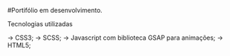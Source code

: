 #Portifólio em desenvolvimento.

Tecnologias utilizadas

→ CSS3;
→ SCSS;
→ Javascript com biblioteca GSAP para animações;
→ HTML5;
